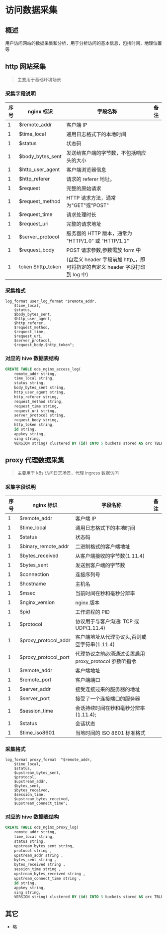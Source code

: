 # 访问数据采集

## 概述

用户访问网站的数据采集和分析，用于分析访问的基本信息，包括时间，地理位置等

## http 网站采集

> 主要用于基础环境场景

### 采集字段说明

| 序号 | nginx 标识         | 字段名称                                                                     | 备注 |
| ---- | ------------------ | ---------------------------------------------------------------------------- | ---- |
| 1    | \$remote_addr      | 客户端 IP                                                                    |      |
| 1    | \$time_local       | 通用日志格式下的本地时间                                                     |      |
| 1    | \$status           | 状态码                                                                       |      |
| 1    | \$body_bytes_sent  | 发送给客户端的字节数，不包括响应头的大小                                     |      |
| 1    | \$http_user_agent  | 客户端浏览器信息                                                             |      |
| 1    | \$http_referer     | 请求的 referer 地址。                                                        |      |
| 1    | \$request          | 完整的原始请求                                                               |      |
| 1    | \$request_method   | HTTP 请求方法，通常为"GET"或"POST"                                           |      |
| 1    | \$request_time     | 请求处理时长                                                                 |      |
| 1    | \$request_uri      | 完整的请求地址                                                               |      |
| 1    | \$server_protocol  | 服务器的 HTTP 版本，通常为 "HTTP/1.0" 或 "HTTP/1.1"                          |      |
| 1    | \$request_body     | POST 请求参数,参数需放 form 中                                               |      |
| 1    | token \$http_token | (自定义 header 字段前加 http\_，即可将指定的自定义 header 字段打印到 log 中) |      |

### 采集格式

```shell
log_format user_log_format "$remote_addr,
    $time_local,
    $status,
    $body_bytes_sent,
    $http_user_agent,
    $http_referer,
    $request_method,
    $request_time,
    $request_uri,
    $server_protocol,
    $request_body,$http_token";
```

### 对应的 hive 数据表结构

```sql
CREATE TABLE ods_nginx_access_log(
    remote_addr string,
    time_local string,
    status string,
    body_bytes_sent string,
    http_user_agent string,
    http_referer string,
    request_method string,
    request_time string,
    request_uri string,
    server_protocol string,
    request_body string,
    http_token string,
    id string,
    appkey string,
    sing string,
    VERSION string) clustered BY (id) INTO 5 buckets stored AS orc TBLPROPERTIES ('transactional'='true');
```

## proxy 代理数据采集

> 主要用于 k8s 访问日志场景，代理 ingress 数据访问

### 采集字段说明

| 序号 | nginx 标识            | 字段名称                                               | 备注 |
| ---- | --------------------- | ------------------------------------------------------ | ---- |
| 1    | \$remote_addr         | 客户端 IP                                              |      |
| 1    | \$time_local          | 通用日志格式下的本地时间                               |      |
| 1    | \$status              | 状态码                                                 |      |
| 1    | \$binary_remote_addr  | 二进制格式的客户端地址                                 |      |
| 1    | \$bytes_received      | 从客户端接收的字节数(1.11.4)                           |      |
| 1    | \$bytes_sent          | 发送到客户端的字节数                                   |      |
| 1    | \$connection          | 连接序列号                                             |      |
| 1    | \$hostname            | 主机名                                                 |      |
| 1    | \$msec                | 当前时间在秒和毫秒分辨率                               |      |
| 1    | \$nginx_version       | nginx 版本                                             |      |
| 1    | \$pid                 | 工作进程的 PID                                         |      |
| 1    | \$protocol            | 协议用于与客户沟通: TCP 或 UDP(1.11.4)                 |      |
| 1    | \$proxy_protocol_addr | 客户端地址从代理协议头,否则或空字符串(1.11.4)          |      |
| 1    | \$proxy_protocol_port | 代理协议之前必须通过设置启用 proxy_protocol 参数听指令 |      |
| 1    | \$remote_addr         | 客户端地址                                             |      |
| 1    | \$remote_port         | 客户端端口                                             |      |
| 1    | \$server_addr         | 接受连接过来的服务器的地址                             |      |
| 1    | \$server_port         | 接受了一个连接端口的服务器                             |      |
| 1    | \$session_time        | 会话持续时间在秒和毫秒分辨率(1.11.4);                  |      |
| 1    | \$status              | 会话状态                                               |      |
| 1    | \$time_iso8601        | 当地时间的 ISO 8601 标准格式                           |      |

### 采集格式

```shell
log_format proxy_format  "$remote_addr,
    $time_local,
    $status,
    $upstream_bytes_sent,
    $protocol,
    $upstream_addr,
    $bytes_sent,
    $bytes_received,
    $session_time,
    $upstream_bytes_received,
    $upstream_connect_time";
```

### 对应的 hive 数据表结构

```sql
CREATE TABLE ods_nginx_proxy_log(
    remote_addr string,
    time_local string,
    status string,
    upstream_bytes_sent string,
    protocol string ,
    upstream_addr string ,
    bytes_sent string ,
    bytes_received string ,
    session_time string ,
    upstream_bytes_received string ,
    upstream_connect_time string ,
    id string,
    appkey string,
    sing string,
    VERSION string) clustered BY (id) INTO 5 buckets stored AS orc TBLPROPERTIES ('transactional'='true');
```

## 其它

- 略
